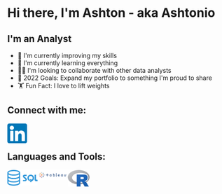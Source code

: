 # Hi there, I'm Ashton - aka Ashtonio 

## I'm an Analyst
- 🔭 I'm currently improving my skills
- 🌱 I'm currently learning everything
- 👯‍♂️ I'm looking to collaborate with other data analysts
- 🥅 2022 Goals: Expand my portfolio to something I'm proud to share
- 🏋️ Fun Fact: I love to lift weights

## Connect with me:
[<img align="left" alt="linkedin.com" width="45px" src="https://github.com/ACKibler/ACKibler/blob/main/Linkedin.png?raw=true" />][linkedin]
<br />
<br />

## Languages and Tools:
<img align="left" alt="linkedin.com" width="69px" src="https://github.com/ACKibler/ACKibler/blob/main/SQL.png?raw=true" />
<img align="left" alt="linkedin.com" width="69px" src="https://github.com/ACKibler/ACKibler/blob/main/tableau.png?raw=true" />
<img align="left" alt="linkedin.com" width="50px" src="https://github.com/ACKibler/ACKibler/blob/main/R.png?raw=true" />


<br />
<br />




[linkedin]: https://www.linkedin.com/in/ashtonkibler/


